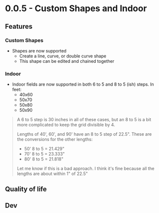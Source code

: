 # 0.0.5 - Custom Shapes and Indoor

## Features

### Custom Shapes

- Shapes are now supported
  - Create a line, curve, or double curve shape
  - This shape can be edited and chained together

### Indoor

- Indoor fields are now supported in both 6 to 5 and 8 to 5 (ish) steps. In feet:
  - 40x60
  - 50x70
  - 50x80
  - 50x90

> A 6 to 5 step is 30 inches in all of these cases, but an 8 to 5 is a bit more complicated to keep the grid divisible by 4.
>
> Lengths of 40', 60', and 90' have an 8 to 5 step of 22.5". These are the conversions for the other lengths:
>
> - 50' 8 to 5 = 21.429"
> - 70' 8 to 5 = 23.333"
> - 80' 8 to 5 = 21.818"
>
> Let me know if this is a bad approach.
> I think it's fine because all the lengths are about within 1" of 22.5"

## Quality of life

## Dev
